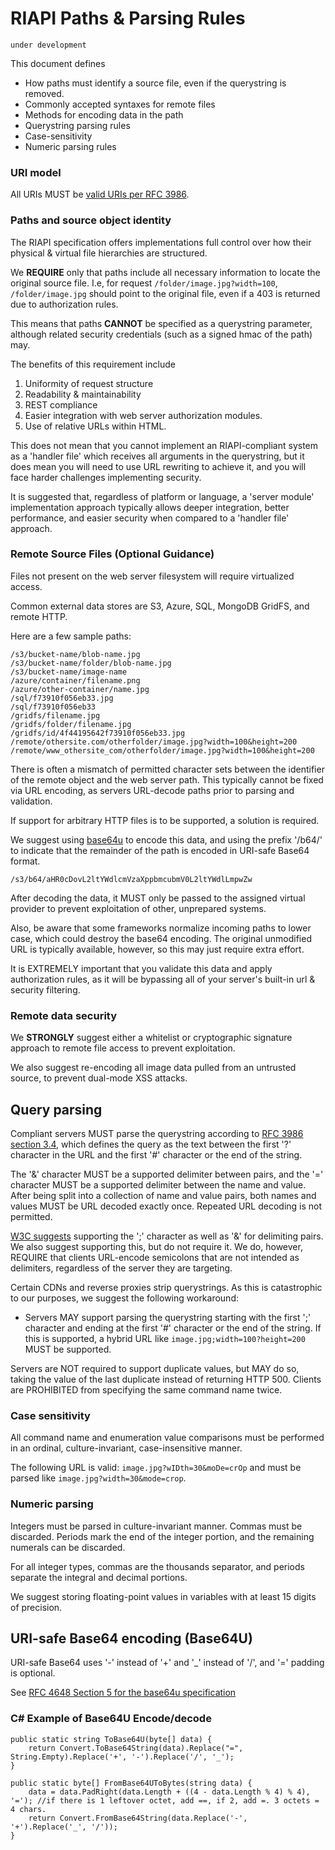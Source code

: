 # RIAPI Paths & Parsing Rules

`under development`

This document defines

* How paths must identify a source file, even if the querystring is removed.
* Commonly accepted syntaxes for remote files
* Methods for encoding data in the path
* Querystring parsing rules
* Case-sensitivity
* Numeric parsing rules

### URI model

All URIs MUST be [valid URIs per RFC 3986][1].

### Paths and source object identity

The RIAPI specification offers implementations full control over how their physical & virtual file hierarchies are structured. 

We **REQUIRE** only that paths include all necessary information to locate the original source file. I.e, for request `/folder/image.jpg?width=100`, `/folder/image.jpg` should point to the original file, even if a 403 is returned due to authorization rules.

This means that paths **CANNOT** be specified as a querystring parameter, although related security credentials (such as a signed hmac of the path) may.

The benefits of this requirement include

1. Uniformity of request structure
2. Readability & maintainability
3. REST compliance 
4. Easier integration with web server authorization modules.
5. Use of relative URLs within HTML. 

This does not mean that you cannot implement an RIAPI-compliant system as a 'handler file' which receives all arguments in the querystring, but it does mean you will need to use URL rewriting to achieve it, and you will face harder challenges implementing security.

It is suggested that, regardless of platform or language, a 'server module' implementation approach typically allows deeper integration, better performance, and easier security when compared to a 'handler file' approach.

### Remote Source Files (Optional Guidance)

Files not present on the web server filesystem will require virtualized access.

Common external data stores are S3, Azure, SQL, MongoDB GridFS, and remote HTTP. 

Here are a few sample paths:

	/s3/bucket-name/blob-name.jpg
	/s3/bucket-name/folder/blob-name.jpg
	/s3/bucket-name/image-name
	/azure/container/filename.png
	/azure/other-container/name.jpg
	/sql/f73910f056eb33.jpg
	/sql/f73910f056eb33
	/gridfs/filename.jpg
	/gridfs/folder/filename.jpg
	/gridfs/id/4f44195642f73910f056eb33.jpg
	/remote/othersite.com/otherfolder/image.jpg?width=100&height=200
	/remote/www_othersite_com/otherfolder/image.jpg?width=100&height=200

There is often a mismatch of permitted character sets between the identifier of the remote object and the web server path. This typically cannot be fixed via URL encoding, as servers URL-decode paths prior to parsing and validation. 

If support for arbitrary HTTP files is to be supported, a solution is required.

We suggest using [base64u](#uri-safe-base64-encoding-base64u) to encode this data, and using the prefix '/b64/' to indicate that the remainder of the path is encoded in URI-safe Base64 format.

	/s3/b64/aHR0cDovL2ltYWdlcmVzaXppbmcubmV0L2ltYWdlLmpwZw

After decoding the data, it MUST only be passed to the assigned virtual provider to prevent exploitation of other, unprepared systems.

Also, be aware that some frameworks normalize incoming paths to lower case, which could destroy the base64 encoding. The original unmodified URL is typically available, however, so this may just require extra effort.

It is EXTREMELY important that you validate this data and apply authorization rules, as it will be bypassing all of your server's built-in url & security filtering.


### Remote data security

We **STRONGLY** suggest either a whitelist or cryptographic signature approach to remote file access to prevent exploitation. 

We also suggest re-encoding all image data pulled from an untrusted source, to prevent dual-mode XSS attacks. 

## Query parsing

Compliant servers MUST parse the querystring according to [RFC 3986 section 3.4][2], which defines the query as the text between the first '?' character in the URL and the first '#' character or the end of the string.

The '&' character MUST be a supported delimiter between pairs, and the '=' character MUST be a supported delimiter between the name and value. After being split into a collection of name and value pairs, both names and values MUST be URL decoded exactly once. Repeated URL decoding is not permitted.

[W3C suggests][3] supporting the ';' character as well as '&' for delimiting pairs. We also suggest supporting this, but do not require it. We do, however, REQUIRE that clients URL-encode semicolons that are not intended as delimiters, regardless of the server they are targeting. 

Certain CDNs and reverse proxies strip querystrings. As this is catastrophic to our purposes, we suggest the following workaround: 

* Servers MAY support parsing the querystring starting with the first ';' character and ending at the first '#' character or the end of the string. If this is supported, a hybrid URL like `image.jpg;width=100?height=200` MUST be supported. 

Servers are NOT required to support duplicate values, but MAY do so, taking the value of the last duplicate instead of returning HTTP 500. Clients are PROHIBITED from specifying the same command name twice.

### Case sensitivity

All command name and enumeration value comparisons must be performed in an ordinal, culture-invariant, case-insensitive manner. 

The following URL is valid: `image.jpg?wIDth=30&moDe=crOp` and must be parsed like `image.jpg?width=30&mode=crop`.

### Numeric parsing

Integers must be parsed in culture-invariant manner. Commas must be discarded. Periods mark the end of the integer portion, and the remaining numerals can be discarded.

For all integer types, commas are the thousands separator, and periods separate the integral and decimal portions. 

We suggest storing floating-point values in variables with at least 15 digits of precision.

## URI-safe Base64 encoding (Base64U)

URI-safe Base64  uses '-' instead of '+' and '_' instead of '/', and '=' padding is optional. 

See [RFC 4648 Section 5 for the base64u specification](http://tools.ietf.org/html/rfc4648#section-5)

### C# Example of Base64U Encode/decode

    public static string ToBase64U(byte[] data) {
        return Convert.ToBase64String(data).Replace("=", String.Empty).Replace('+', '-').Replace('/', '_');
    }
    
    public static byte[] FromBase64UToBytes(string data) {
        data = data.PadRight(data.Length + ((4 - data.Length % 4) % 4), '='); //if there is 1 leftover octet, add ==, if 2, add =. 3 octets = 4 chars. 
        return Convert.FromBase64String(data.Replace('-', '+').Replace('_', '/'));
    }
       




[1]: http://tools.ietf.org/html/rfc3986
[2]: http://tools.ietf.org/html/rfc3986#section-3.4
[3]: http://www.w3.org/TR/1999/REC-html401-19991224/appendix/notes.html#h-B.2.2
